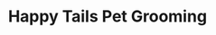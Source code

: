---
title: "Happy Tails Pet Grooming"
url: /san-pablo/happy-tails-pet-grooming/
shop: pet grooming
---